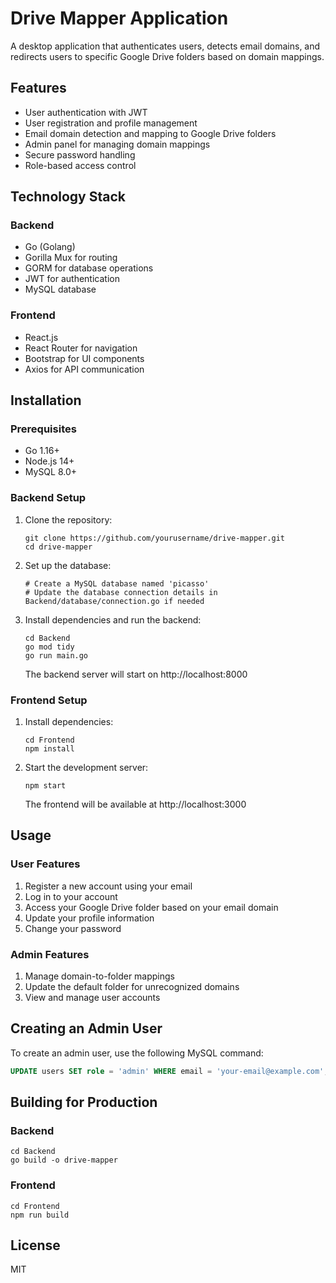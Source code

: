 # Drive Mapper Application

A desktop application that authenticates users, detects email domains, and redirects users to specific Google Drive folders based on domain mappings.

## Features

- User authentication with JWT
- User registration and profile management
- Email domain detection and mapping to Google Drive folders
- Admin panel for managing domain mappings
- Secure password handling
- Role-based access control

## Technology Stack

### Backend
- Go (Golang)
- Gorilla Mux for routing
- GORM for database operations
- JWT for authentication
- MySQL database

### Frontend
- React.js
- React Router for navigation
- Bootstrap for UI components
- Axios for API communication

## Installation

### Prerequisites
- Go 1.16+
- Node.js 14+
- MySQL 8.0+

### Backend Setup

1. Clone the repository:
   ```
   git clone https://github.com/yourusername/drive-mapper.git
   cd drive-mapper
   ```

2. Set up the database:
   ```
   # Create a MySQL database named 'picasso'
   # Update the database connection details in Backend/database/connection.go if needed
   ```

3. Install dependencies and run the backend:
   ```
   cd Backend
   go mod tidy
   go run main.go
   ```
   
   The backend server will start on http://localhost:8000

### Frontend Setup

1. Install dependencies:
   ```
   cd Frontend
   npm install
   ```

2. Start the development server:
   ```
   npm start
   ```
   
   The frontend will be available at http://localhost:3000

## Usage

### User Features
1. Register a new account using your email
2. Log in to your account
3. Access your Google Drive folder based on your email domain
4. Update your profile information
5. Change your password

### Admin Features
1. Manage domain-to-folder mappings
2. Update the default folder for unrecognized domains
3. View and manage user accounts

## Creating an Admin User

To create an admin user, use the following MySQL command:

```sql
UPDATE users SET role = 'admin' WHERE email = 'your-email@example.com';
```

## Building for Production

### Backend
```
cd Backend
go build -o drive-mapper
```

### Frontend
```
cd Frontend
npm run build
```

## License
MIT
